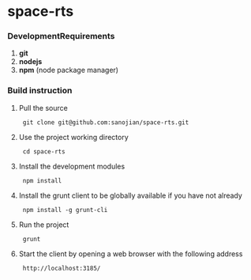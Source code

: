 # space-rts



### DevelopmentRequirements

1. **git**
2. **nodejs**
3. **npm** (node package manager)

### Build instruction

1. Pull the source

        git clone git@github.com:sanojian/space-rts.git

2. Use the project working directory

        cd space-rts

3. Install the development modules

        npm install

4. Install the grunt client to be globally available if you have not already

        npm install -g grunt-cli

5. Run the project

        grunt

6. Start the client by opening a web browser with the following address

        http://localhost:3185/


